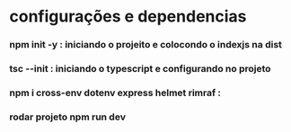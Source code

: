 

# configurações e dependencias

### npm init -y : iniciando o projeito e colocondo o indexjs na dist

### tsc --init : iniciando o typescript e configurando no projeto

###  npm i cross-env dotenv express helmet rimraf : 

### rodar projeto npm run dev